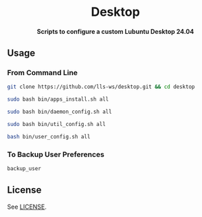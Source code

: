 <h1 align="center">
  Desktop
</h1>

<h4 align="center">
  Scripts to configure a custom Lubuntu Desktop 24.04
</h4>


## Usage

### From Command Line

```bash
git clone https://github.com/lls-ws/desktop.git && cd desktop
```
```bash
sudo bash bin/apps_install.sh all
```
```bash
sudo bash bin/daemon_config.sh all
```
```bash
sudo bash bin/util_config.sh all
```
```bash
bash bin/user_config.sh all

```

### To Backup User Preferences

```bash
backup_user

```

## License

See [LICENSE](LICENSE).
